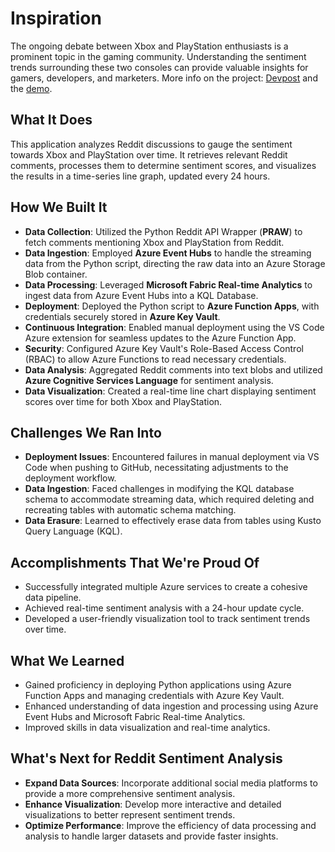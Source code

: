 # Inspiration

The ongoing debate between Xbox and PlayStation enthusiasts is a prominent topic in the gaming community. Understanding the sentiment trends surrounding these two consoles can provide valuable insights for gamers, developers, and marketers. More info on the project: [Devpost](https://devpost.com/software/twitter-sentiment-analysis-sc4w1x) and the [demo](https://youtu.be/uzoU234xk8A?si=ggFqIEqh1PnP2NL3).

## What It Does

This application analyzes Reddit discussions to gauge the sentiment towards Xbox and PlayStation over time. It retrieves relevant Reddit comments, processes them to determine sentiment scores, and visualizes the results in a time-series line graph, updated every 24 hours.

## How We Built It

- **Data Collection**: Utilized the Python Reddit API Wrapper (**PRAW**) to fetch comments mentioning Xbox and PlayStation from Reddit.
- **Data Ingestion**: Employed **Azure Event Hubs** to handle the streaming data from the Python script, directing the raw data into an Azure Storage Blob container.
- **Data Processing**: Leveraged **Microsoft Fabric Real-time Analytics** to ingest data from Azure Event Hubs into a KQL Database.
- **Deployment**: Deployed the Python script to **Azure Function Apps**, with credentials securely stored in **Azure Key Vault**.
- **Continuous Integration**: Enabled manual deployment using the VS Code Azure extension for seamless updates to the Azure Function App.
- **Security**: Configured Azure Key Vault's Role-Based Access Control (RBAC) to allow Azure Functions to read necessary credentials.
- **Data Analysis**: Aggregated Reddit comments into text blobs and utilized **Azure Cognitive Services Language** for sentiment analysis.
- **Data Visualization**: Created a real-time line chart displaying sentiment scores over time for both Xbox and PlayStation.

## Challenges We Ran Into

- **Deployment Issues**: Encountered failures in manual deployment via VS Code when pushing to GitHub, necessitating adjustments to the deployment workflow.
- **Data Ingestion**: Faced challenges in modifying the KQL database schema to accommodate streaming data, which required deleting and recreating tables with automatic schema matching.
- **Data Erasure**: Learned to effectively erase data from tables using Kusto Query Language (KQL).

## Accomplishments That We're Proud Of

- Successfully integrated multiple Azure services to create a cohesive data pipeline.
- Achieved real-time sentiment analysis with a 24-hour update cycle.
- Developed a user-friendly visualization tool to track sentiment trends over time.

## What We Learned

- Gained proficiency in deploying Python applications using Azure Function Apps and managing credentials with Azure Key Vault.
- Enhanced understanding of data ingestion and processing using Azure Event Hubs and Microsoft Fabric Real-time Analytics.
- Improved skills in data visualization and real-time analytics.

## What's Next for Reddit Sentiment Analysis

- **Expand Data Sources**: Incorporate additional social media platforms to provide a more comprehensive sentiment analysis.
- **Enhance Visualization**: Develop more interactive and detailed visualizations to better represent sentiment trends.
- **Optimize Performance**: Improve the efficiency of data processing and analysis to handle larger datasets and provide faster insights.
